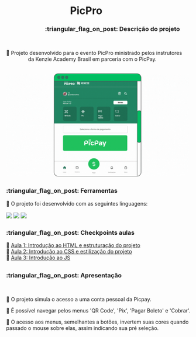 # &emsp;&emsp;&emsp;&emsp;&emsp;&emsp; PicPro 

<h3> &emsp;&emsp;&emsp;&emsp;&emsp;&emsp;&ensp;:triangular_flag_on_post: Descrição do projeto</h3> <br>

:small_blue_diamond: Projeto desenvolvido para o evento PicPro ministrado pelos instrutores <br> &emsp;&emsp;&emsp;&emsp; da Kenzie Academy Brasil em parceria com o PicPay.

<br>

<img align="center" width="500px" src="https://github.com/camilaMrt/KENZIE---PicPay/blob/main/assets/projeto%20picpro.gif?raw=true">

<br>

##

<h3>:triangular_flag_on_post: Ferramentas</h3> 

:small_blue_diamond: O projeto foi desenvolvido com as seguintes linguagens: &emsp;&emsp;

<div>
<img width="61" align="center" src="https://img.shields.io/badge/HTML5-E34F26?style=for-the-badge&logo=html5&logoColor=white">
<img width="53" align="center" src="https://img.shields.io/badge/CSS3-1572B6?style=for-the-badge&logo=css3&logoColor=white">
<img width="87" align="center" src="https://img.shields.io/badge/JavaScript-323330?style=for-the-badge&logo=javascript&logoColor=F7DF1E">
</div>

##

<h3>:triangular_flag_on_post: Checkpoints aulas</h3> 

:small_blue_diamond: [Aula 1: Introdução ao HTML e estruturação do projeto](https://kenzieacademybr.notion.site/Checkpoint-dffdc96f6a3f4db887713163d69fb756) <br>
:small_blue_diamond: [Aula 2: Introdução ao CSS e estilização do projeto](https://kenzieacademybr.notion.site/Checkpoint-b605faa196074f558ba5ef9a91d38919) <br>
:small_blue_diamond: [Aula 3: Introdução ao JS](https://kenzieacademybr.notion.site/Checkpoint-db6f7863c5194db48feffa58c6d22f42) <br>

##

<h3>:triangular_flag_on_post: Apresentação </h3> <br>

:small_blue_diamond: O projeto simula o acesso a uma conta pessoal da Picpay.

:small_blue_diamond: É possível navegar pelos menus 'QR Code', 'Pix', 'Pagar Boleto' e 'Cobrar'.

:small_blue_diamond: O acesso aos menus, semelhantes a botões, invertem suas cores quando passado o mouse sobre elas, assim indicando sua pré seleção.


